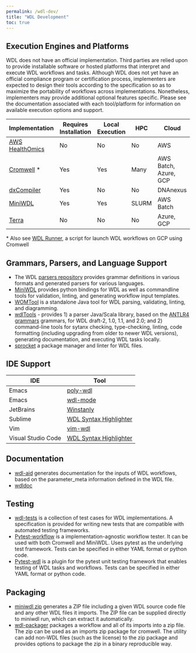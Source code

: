```yaml
---
permalink: /wdl-dev/
title: "WDL Development"
toc: true
---
```


## Execution Engines and Platforms

WDL does not have an official implementation.
Third parties are relied upon to provide installable software or hosted platforms that interpret and execute WDL workflows and tasks.
Although WDL does not yet have an official compliance program or certification process, implementers are expected to design their tools according to the specification so as to maximize the portability of workflows across implementations.
Nonetheless, implementers may provide additional optional features specific.
Please see the documentation associated with each tool/platform for information on available execution options and support.

| Implementation                                                                 | Requires Installation | Local Execution | HPC   | Cloud                 |
| ------------------------------------------------------------------------------ | --------------------- | --------------- | ----- | --------------------- |
| [AWS HealthOmics](https://docs.aws.amazon.com/omics/latest/dev/workflows.html) | No                   | No              | No    | AWS                   |
| [Cromwell](https://github.com/broadinstitute/cromwell) *                       | Yes                   | Yes             | Many  | AWS Batch, Azure, GCP |
| [dxCompiler](https://github.com/dnanexus/dxCompiler)                           | Yes                   | No              | No    | DNAnexus              |
| [MiniWDL](https://github.com/chanzuckerberg/miniwdl)                           | Yes                   | Yes             | SLURM | AWS Batch             |
| [Terra](https://terra.bio/)                                                    | No                    | No              | No    | Azure, GCP            |

\* Also see [WDL Runner](https://github.com/broadinstitute/wdl-runner), a script for launch WDL workflows on GCP using Cromwell

## Grammars, Parsers, and Language Support

- The WDL [parsers repository](https://github.com/openwdl/wdl-parsers/) provides grammar definitions in various formats and generated parsers for various languages.
- [MiniWDL](https://github.com/chanzuckerberg/miniwdl) provides python bindings for WDL as well as commandline tools for validation, linting, and generating workflow input templates.
- [WOMTool](https://cromwell.readthedocs.io/en/stable/WOMtool/) is a standalone Java tool for WDL parsing, validating, linting, and diagramming.
- [wdlTools](https://github.com/dnanexus/wdlTools) - provides 1) a parser Java/Scala library, based on the  [ANTLR4 grammars](https://github.com/openwdl/wdl-parsers) grammars, for WDL draft-2, 1.0, 1.1, and 2.0; and 2) command-line tools for sytanx checking, type-checking, linting, code formatting (including upgrading from older to newer WDL versions), generating documentation, and executing WDL tasks locally.
- [sprocket](https://github.com/stjude-rust-labs/sprocket) a package manager and linter for WDL files.

## IDE Support

| IDE                | Tool                                                                                             |
| ------------------ | ------------------------------------------------------------------------------------------------ |
| Emacs              | [poly-wdl](https://github.com/jmonlong/poly-wdl)                                                 |
| Emacs              | [wdl-mode](https://github.com/zhanxw/wdl-mode)                                                   |
| JetBrains          | [Winstanly](https://plugins.jetbrains.com/plugin/8154-winstanley-wdl)                            |
| Sublime            | [WDL Syntax Highlighter](https://github.com/broadinstitute/wdl-sublime-syntax-highlighter)       |
| Vim                | [vim-wdl](https://github.com/broadinstitute/vim-wdl)                                             |
| Visual Studio Code | [WDL Syntax Highlighter](https://marketplace.visualstudio.com/items?itemName=broadinstitute.wdl) |

## Documentation

- [wdl-aid](https://github.com/biowdl/wdl-aid) generates documentation for the inputs of WDL workflows, based on the parameter_meta information defined in the WDL file.	
- [wdldoc](https://github.com/stjudecloud/wdldoc)

## Testing

- [wdl-tests](https://github.com/openwdl/wdl-tests) is a collection of test cases for WDL implementations. A specification is provided for writing new tests that are compatible with automated testing frameworks.
- [Pytest-workflow](https://github.com/LUMC/pytest-workflow) is a implementation-agnostic workflow tester. It can be used with both Cromwell and MiniWDL. Uses pytest as the underlying test framework. Tests can be specified in either YAML format or python code.
- [Pytest-wdl](https://github.com/EliLillyCo/pytest-wdl) is a plugin for the pytest unit testing framework that enables testing of WDL tasks and workflows. Tests can be specified in either YAML format or python code.

## Packaging

- [miniwdl zip](https://miniwdl.readthedocs.io/en/latest/zip.html) generates a ZIP file including a given WDL source code file and any other WDL files it imports. The ZIP file can be supplied directly to miniwdl run, which can extract it automatically.
- [wdl-packager](https://github.com/biowdl/wdl-packager) packages a workflow and all of its imports into a zip file. The zip can be used as an imports zip package for cromwell. The utility can add non-WDL files (such as the license) to the zip package and provides options to package the zip in a binary reproducible way.
